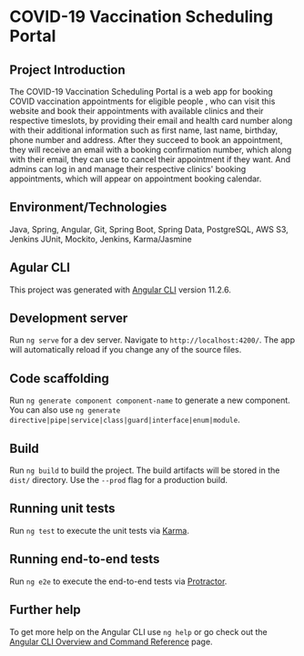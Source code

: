 # COVID-19 Vaccination Scheduling Portal

## Project Introduction

The COVID-19 Vaccination Scheduling Portal is a web app for booking COVID vaccination appointments for eligible people , who can visit this website and book their appointments with available clinics and their respective timeslots, by providing their email and health card number along with their additional information such as first name, last name, birthday, phone number and address. After they succeed to book an appointment, they will receive an email with a booking confirmation number, which along with their email, they can use to cancel their appointment if they want. And admins can log in and manage their respective clinics' booking appointments, which will appear on appointment booking calendar.

## Environment/Technologies

Java, Spring, Angular, Git, Spring Boot, Spring Data, PostgreSQL, AWS S3, Jenkins JUnit, Mockito, Jenkins, Karma/Jasmine

## Agular CLI

This project was generated with [Angular CLI](https://github.com/angular/angular-cli) version 11.2.6.

## Development server

Run `ng serve` for a dev server. Navigate to `http://localhost:4200/`. The app will automatically reload if you change any of the source files.

## Code scaffolding

Run `ng generate component component-name` to generate a new component. You can also use `ng generate directive|pipe|service|class|guard|interface|enum|module`.

## Build

Run `ng build` to build the project. The build artifacts will be stored in the `dist/` directory. Use the `--prod` flag for a production build.

## Running unit tests

Run `ng test` to execute the unit tests via [Karma](https://karma-runner.github.io).

## Running end-to-end tests

Run `ng e2e` to execute the end-to-end tests via [Protractor](http://www.protractortest.org/).

## Further help

To get more help on the Angular CLI use `ng help` or go check out the [Angular CLI Overview and Command Reference](https://angular.io/cli) page.
